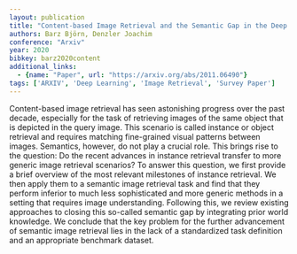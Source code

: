 ```yaml
---
layout: publication
title: "Content-based Image Retrieval and the Semantic Gap in the Deep Learning Era"
authors: Barz Björn, Denzler Joachim
conference: "Arxiv"
year: 2020
bibkey: barz2020content
additional_links:
  - {name: "Paper", url: "https://arxiv.org/abs/2011.06490"}
tags: ['ARXIV', 'Deep Learning', 'Image Retrieval', 'Survey Paper']
---
```

Content-based image retrieval has seen astonishing progress over the past
decade, especially for the task of retrieving images of the same object that is
depicted in the query image. This scenario is called instance or object
retrieval and requires matching fine-grained visual patterns between images.
Semantics, however, do not play a crucial role. This brings rise to the
question: Do the recent advances in instance retrieval transfer to more generic
image retrieval scenarios? To answer this question, we first provide a brief
overview of the most relevant milestones of instance retrieval. We then apply
them to a semantic image retrieval task and find that they perform inferior to
much less sophisticated and more generic methods in a setting that requires
image understanding. Following this, we review existing approaches to closing
this so-called semantic gap by integrating prior world knowledge. We conclude
that the key problem for the further advancement of semantic image retrieval
lies in the lack of a standardized task definition and an appropriate benchmark
dataset.
